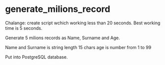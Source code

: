 # generate_milions_record

Chalange: create script wchich working less than 20 seconds.
Best working time is 5 seconds.

Generate 5 milions records as Name, Surname and Age.

Name and Surname is string length 15 chars
age is number from 1 to 99

Put into PostgreSQL database.
